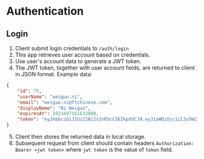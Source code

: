 # Authentication

## Login

1. Client submit login credentials to `/auth/login`
2. This app retrieves user account based on credentials.
3. Use user's account data to generate a JWT token.
4. The JWT token, together with user account fields, are returned to client in JSON format. Example data:

```json
{
    "id": 75,
    "userName": "weiguo.ni",
    "email": "weiguo.ni@ftchinese.com",
    "displayName": "Ni Weiguo",
    "expiresAt": 1021697161632000,
    "token": "eyJhbGciOiJIUzI1NiIsInR5cCI6IkpXVCJ9.eyJ1aWQiOjc1LCJuYW1lIjoid2VpZ3VvLm5pIiwiZXhwIjoxMDIxNjk3MTYxNjMyMDAwLCJpYXQiOjE2ODkzMTQwOTAsImlzcyI6ImNvbS5mdGNoaW5lc2Uuc3VwZXJ5YXJkIn0.wr6bHos3eAY0OxKv3TA1nAQFrHlkRw-ftUXs-2awoqE"
}
```

5. Client then stores the returned data in local storage.
6. Subsequent request from client should contain headers `Authorization: Bearer <jwt token>` where `jwt token` is the value of `token` field.
